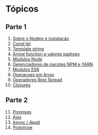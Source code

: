 # Tópicos

## Parte 1
01) [Sobre o Nodejs e instalação](https://github.com/WallasFaria/oficina-javascript-intermediario/tree/master/01-sobre-o-nodejs-e-instalacao)
02) [Const let](https://github.com/WallasFaria/oficina-javascript-intermediario/tree/master/02-const-let)
03) [Template string](https://github.com/WallasFaria/oficina-javascript-intermediario/tree/master/03-template-string)
04) [Arrow function e valores padroes](https://github.com/WallasFaria/oficina-javascript-intermediario/tree/master/04-arrow-function-e-valores-padroes)
05) [Modulos Node](https://github.com/WallasFaria/oficina-javascript-intermediario/tree/master/07-modulos-node)
06) [Gerenciadores de pacotes NPM e YARN](https://github.com/WallasFaria/oficina-javascript-intermediario/tree/master/08-gerenciadores-de-pacotes-npm-e-yarn)
07) [Modulos ES6](https://github.com/WallasFaria/oficina-javascript-intermediario/tree/master/09-modulos-es6)
08) [Operacoes em Array](https://github.com/WallasFaria/oficina-javascript-intermediario/tree/master/05-operacoes-em-array)
09) [Operadores Rest Spread](https://github.com/WallasFaria/oficina-javascript-intermediario/tree/master/06-operadores-rest-spread)
10) [Closures](https://github.com/WallasFaria/oficina-javascript-intermediario/tree/master/10-closures)

## Parte 2
11) [Promises](11-Promises)
12) [Ajax]()
13) [Async / Await]()
14) [Prototype]()
